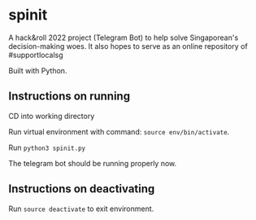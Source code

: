 # spinit
A hack&amp;roll 2022 project (Telegram Bot) to help solve Singaporean's decision-making woes. It also hopes to serve as an online repository of #supportlocalsg

Built with Python.

## Instructions on running
CD into working directory

Run virtual environment with command: `source env/bin/activate`.

Run `python3 spinit.py`

The telegram bot should be running properly now.


## Instructions on deactivating

Run `source deactivate` to exit environment.